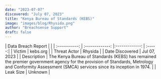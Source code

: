 ```yaml
---
date: "2023-07-07"
discovered: "July 07, 2023"
title: "Kenya Bureau of Standards (KEBS)"
image: "images/blog/Rhysida.png"
author: "Breachsense Support"
draft: false
---
```


| Data Breach Report           |              | 
| :-----------: | :-------------:     |:-------------:    | :-----:|
| Victim      | kebs.org      | 
| Threat Actor      | Rhysida      | 
| Date Discovered      | Jul 07, 2023      | 
| Description      | The Kenya Bureau of Standards (KEBS) has remained the premier government agency for the provision of Standards, Metrology and Conformity Assessment (SMCA) services since its inception in 1974.      | 
| Leak Size      | Unknown      | 

